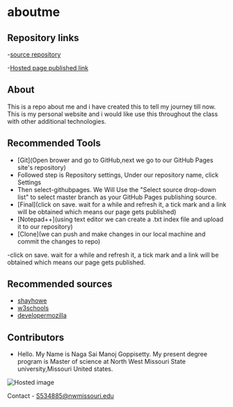 # aboutme
## Repository links

-[source repository](https://github.com/Manoj1028/aboutme)

-[Hosted page published link](https://manoj1028.github.io/aboutme/)
## About 
This is a repo  about me and i have created this to tell my journey till now. This is my personal website and i would like use this throughout the class with other additional technologies.
## Recommended Tools

- [Git](Open brower and go to  GitHub,next we go to our GitHub Pages site's repository)
- Followed step is  Repository settings, Under our repository name, click  Settings
- Then select-githubpages. We Will Use the "Select source drop-down list" to select master branch as your GitHub Pages publishing source.
- [Final](click on save. wait for a while and refresh it, a tick mark and a link will be obtained which means our page gets published)
- [Notepad++](using text editor we can create a .txt index file and upload it to our repository)
- [Clone](we can push and make changes in our local machine and commit the changes to repo)

-click on save. wait for a while and refresh it, a tick mark and a link will be obtained which means our page gets published.
## Recommended sources
- [shayhowe](https://learn.shayhowe.com/html-css/getting-to-know-html/)
- [w3schools](https://www.w3schools.com/html/)
- [developermozilla](https://developer.mozilla.org/en-US/docs/Learn/HTML/Introduction_to_HTML/Creating_hyperlinks)

## Contributors

- Hello. My Name is Naga Sai Manoj Goppisetty. My present degree program is Master of science at North West Missouri State university,Missouri United states.

 ![Hosted image](https://www.kttn.com/wp-content/uploads/2017/04/Northwest-Missouri-State-University.jpg")

Contact - S534885@nwmissouri.edu
